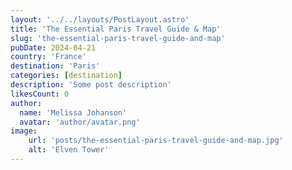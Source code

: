 ```yaml
---
layout: '../../layouts/PostLayout.astro'
title: 'The Essential Paris Travel Guide & Map'
slug: 'the-essential-paris-travel-guide-and-map'
pubDate: 2024-04-21
country: 'France'
destination: 'Paris'
categories: [destination]
description: 'Some post description'
likesCount: 0
author:
  name: 'Melissa Johanson'
  avatar: 'author/avatar.png'
image:
    url: 'posts/the-essential-paris-travel-guide-and-map.jpg'
    alt: 'Elven Tower'
---
```

